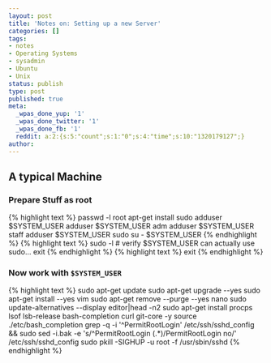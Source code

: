 ```yaml
---
layout: post
title: 'Notes on: Setting up a new Server'
categories: []
tags:
- notes
- Operating Systems
- sysadmin
- Ubuntu
- Unix
status: publish
type: post
published: true
meta:
  _wpas_done_yup: '1'
  _wpas_done_twitter: '1'
  _wpas_done_fb: '1'
  reddit: a:2:{s:5:"count";s:1:"0";s:4:"time";s:10:"1320179127";}
author: 
---
```

<h2>A typical Machine</h2>
<h3>Prepare Stuff as root</h3>
<p>{% highlight text %}
passwd -l root
apt-get install sudo
adduser $SYSTEM_USER
adduser $SYSTEM_USER adm
adduser $SYSTEM_USER staff
adduser $SYSTEM_USER sudo
su - $SYSTEM_USER
{% endhighlight %}
{% highlight text %}
sudo -l # verify $SYSTEM_USER can actually use sudo...
exit
{% endhighlight %}
{% highlight text %}
exit
{% endhighlight %}</p>
<h3>Now work with <code>$SYSTEM_USER</code></h3>
<p>{% highlight text %}
sudo apt-get update
sudo apt-get upgrade --yes
sudo apt-get install --yes vim
sudo apt-get remove --purge --yes nano
sudo update-alternatives --display editor|head -n2
sudo apt-get install procps lsof lsb-release bash-completion curl git-core -y
source ./etc/bash_completion
grep -q -i '^PermitRootLogin' /etc/ssh/sshd_config &amp;&amp; sudo sed -i.bak -e 's/^PermitRootLogin (.*)/PermitRootLogin no/' /etc/ssh/sshd_config
sudo pkill -SIGHUP -u root -f /usr/sbin/sshd
{% endhighlight %}</p>
